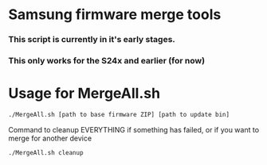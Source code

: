 # Samsung firmware merge tools

### This script is currently in it's early stages.

### This only works for the S24x and earlier (for now)

# Usage for MergeAll.sh

```bash
./MergeAll.sh [path to base firmware ZIP] [path to update bin]
```

Command to cleanup EVERYTHING if something has failed, or if you want to merge for another device

```bash
./MergeAll.sh cleanup
```


